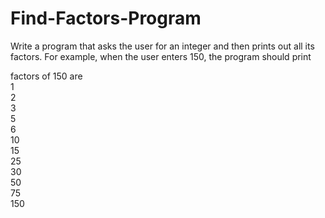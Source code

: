 # Find-Factors-Program
Write a program that asks the user for an integer and then prints out all its factors. For example, when the user enters 150, the program should print

factors of 150 are<br>
1<br>
2<br>
3<br>
5<br>
6<br>
10<br>
15<br>
25<br>
30<br>
50<br>
75<br>
150<br>
